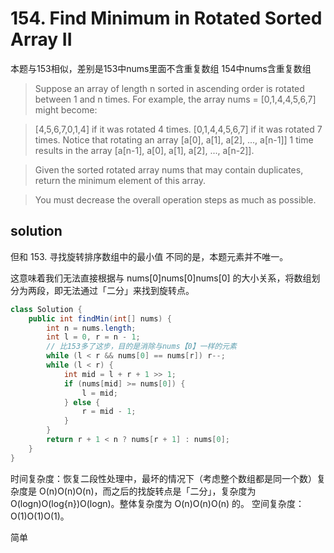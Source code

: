 # 154. Find Minimum in Rotated Sorted Array II
本题与153相似，差别是153中nums里面不含重复数组
154中nums含重复数组

>Suppose an array of length n sorted in ascending order is rotated between 1 and n times. For example, the array nums = [0,1,4,4,5,6,7] might become:

>[4,5,6,7,0,1,4] if it was rotated 4 times.
[0,1,4,4,5,6,7] if it was rotated 7 times.
Notice that rotating an array [a[0], a[1], a[2], ..., a[n-1]] 1 time results in the array [a[n-1], a[0], a[1], a[2], ..., a[n-2]].

>Given the sorted rotated array nums that may contain duplicates, return the minimum element of this array.

>You must decrease the overall operation steps as much as possible.

## solution
但和 153. 寻找旋转排序数组中的最小值 不同的是，本题元素并不唯一。

这意味着我们无法直接根据与 nums[0]nums[0]nums[0] 的大小关系，将数组划分为两段，即无法通过「二分」来找到旋转点。

```java
class Solution {
    public int findMin(int[] nums) {
        int n = nums.length;
        int l = 0, r = n - 1;
        // 比153多了这步，目的是消除与nums【0】一样的元素
        while (l < r && nums[0] == nums[r]) r--;
        while (l < r) {
            int mid = l + r + 1 >> 1;
            if (nums[mid] >= nums[0]) {
                l = mid;
            } else {
                r = mid - 1;
            }
        }
        return r + 1 < n ? nums[r + 1] : nums[0];
    }
}


```
时间复杂度：恢复二段性处理中，最坏的情况下（考虑整个数组都是同一个数）复杂度是 O(n)O(n)O(n)，而之后的找旋转点是「二分」，复杂度为 O(logn)O(log{n})O(logn)。整体复杂度为 O(n)O(n)O(n) 的。
空间复杂度：O(1)O(1)O(1)。

简单